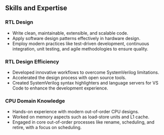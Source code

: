 ## Skills and Expertise

### RTL Design
- Write clean, maintainable, extensible, and scalable code.
- Apply software design patterns effectively in hardware design.
- Employ modern practices like test-driven development, continuous integration, unit testing, and agile methodologies to ensure quality.

### RTL Design Efficiency
- Developed innovative workflows to overcome SystemVerilog limitations.
- Accelerated the design process with open source tools.
- Created SystemVerilog syntax highlighters and language servers for VS Code to enhance the development experience.

### CPU Domain Knowledge
- Hands-on experience with modern out-of-order CPU designs.
- Worked on memory aspects such as load-store units and L1 cache.
- Engaged in core out-of-order processes like rename, scheduling, and retire, with a focus on scheduling.
